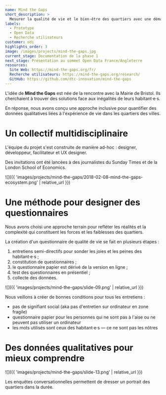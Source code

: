 ```yaml
---
name: Mind the Gaps
short_description: >
  Mesurer la qualité de vie et le bien-être des quartiers avec une démarche citoyenne et inclusive.
labels:
  - Prototype
  - Open Data
  - Recherche utilisateurs
customer: odi
highlights_order: 3
image: /images/projects/mind-the-gaps.jpg
current_stage: Documentation de la phase 1
next_stage: Présentation au sommet Open Data France/Angleterre
resources:
  Site Web: https://mind-the-gaps.org/fr/
  Recherche utilisateurs: https://mind-the-gaps.org/research/
  GitHub: https://github.com/dtc-innovation/mind-the-gaps
---
```


L'idée de **Mind the Gaps** est née de la rencontre avec la Mairie de Bristol.
Ils cherchaient à trouver des solutions face aux inégalités de leurs habitant·e·s.

En réponse, nous avons conçu une approche inclusive pour quantifier des données qualitatives liées à l'expérience de vie dans les quartiers des villes.

# Un collectif multidisciplinaire

L'équipe du projet s'est construite de manière ad-hoc : designer, développeur, facilitateur et UX designer.

Des invitations ont été lancées à des journalistes du Sunday Times et de la London School of Economics.

![]({{ 'images/projects/mind-the-gaps/2018-02-08-mind-the-gaps-ecosystem.png' | relative_url }})


# Une méthode pour designer des questionnaires

Nous avons choisi une approche terrain pour refléter les réalités et la complexité qui constituent les forces et les faiblesses des quartiers.

La création d'un questionnaire de qualité de vie se fait en plusieurs étapes :

1. entretiens semi-directifs pour sonder les joies et les peines des habitant·e·s ;
2. constitution de questionnaires ;
3. le questionnaire papier est dérivé de la version en ligne ;
4. test des questionnaires en présentiel ;
5. collecte des données.

![]({{ 'images/projects/mind-the-gaps/slide-09.png' | relative_url }})

Nous veillons à créer de bonnes conditions pour tous les entretiens :

- pas de signifiant social (aka pas d'entretien sur ordinateur en zone fragile)
- questionnaire papier pour les personnes qui ne sont pas à l'aise ou ne peuvent pas utiliser un ordinateur
- les mots utilisés sont ceux des habitant·e·s — ce ne sont pas les nôtres

# Des données qualitatives pour mieux comprendre

![]({{ 'images/projects/mind-the-gaps/slide-13.png' | relative_url }})

Les enquêtes conversationnelles permettent de dresser un portrait des quartiers dans la durée.
